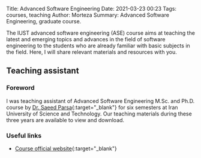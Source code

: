 Title: Advanced Software Engineering
Date: 2021-03-23 00:23
Tags: courses, teaching
Author: Morteza
Summary: Advanced Software Engineering, graduate course.



The IUST advanced software engineering (ASE) course aims at teaching the latest and emerging topics and advances in the field of software engineering to the students who are already familiar with basic subjects in the field. Here, I will share relevant materials and resources with you.

## Teaching assistant


### Foreword
I was teaching assistant of Advanced Software Engineering M.Sc. and Ph.D. course by [Dr. Saeed Parsa](http://parsa.iust.ac.ir/){:target="_blank"} for six semesters at Iran University of Science and Technology. 
Our teaching materials during these three years are available to view and download.


### Useful links

* [Course official website](http://parsa.iust.ac.ir/courses/advanced-software-engineering/){:target="_blank"}


